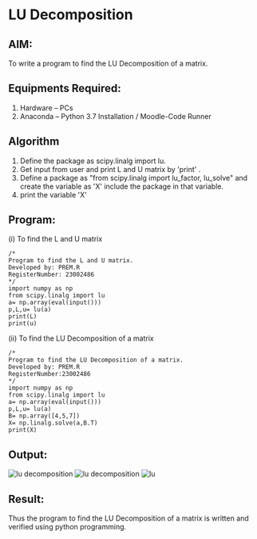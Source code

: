 # LU Decomposition 

## AIM:
To write a program to find the LU Decomposition of a matrix.

## Equipments Required:
1. Hardware – PCs
2. Anaconda – Python 3.7 Installation / Moodle-Code Runner

## Algorithm
1. Define the package as scipy.linalg import lu.
2. Get input from user and print L and U matrix by 'print' .
3. Define a package as "from scipy.linalg import lu_factor, lu_solve" and create the variable as 'X' include the package in that variable.
4. print the variable 'X'

## Program:
(i) To find the L and U matrix
```
/*
Program to find the L and U matrix.
Developed by: PREM.R
RegisterNumber: 23002486
*/
import numpy as np
from scipy.linalg import lu
a= np.array(eval(input()))
p,L,u= lu(a)
print(L)
print(u)
```
(ii) To find the LU Decomposition of a matrix
```
/*
Program to find the LU Decomposition of a matrix.
Developed by: PREM.R
RegisterNumber:23002486 
*/
import numpy as np
from scipy.linalg import lu
a= np.array(eval(input()))
p,L,u= lu(a)
B= np.array([4,5,7])
X= np.linalg.solve(a,B.T)
print(X)
```

## Output:
![lu decomposition]()
![lu decomposition](https://github.com/PREM3112/LU-Decomposition/assets/145449383/85e488bc-dd08-458f-83ef-d5a2dae64261)
![lu](https://github.com/PREM3112/LU-Decomposition/assets/145449383/34b7bb7b-1cf9-43c5-93f5-c27c05864a66)



## Result:
Thus the program to find the LU Decomposition of a matrix is written and verified using python programming.

